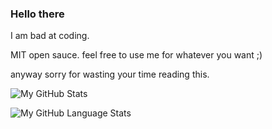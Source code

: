 ### Hello there ###

I am bad at coding.

MIT open sauce. feel free to use me for whatever you want ;)

anyway sorry for wasting your time reading this.

![My GitHub Stats](https://github-readme-stats.vercel.app/api/?username=ChrstnCrrnd&count_private=true&theme=tokyonight&showicons=true)

![My GitHub Language Stats](https://github-readme-stats.vercel.app/api/top-langs/?username=Chrstncrrnd&langs_count=5&theme=tokyonight)
